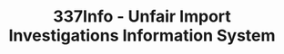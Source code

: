 ---
layout: default
bigquery: https://console.cloud.google.com/bigquery?p=patents-public-data&d=usitc_investigations&page=dataset&project=sheets-management-319211
citation: US International Trade Commission 337Info Unfair Import Investigations Information
  System
contributors: US International Trade Comission
cost: None
description: US International Trade Commission 337Info Unfair Import Investigations
  Information System contains data on investigations done under Section 337. Section
  337 declares the infringement of certain statutory intellectual property rights
  and other forms of unfair competition in import trade to be unlawful practices.
  Most Section 337 investigations involve allegations of patent or registered trademark
  infringement.
documentation: FAQ and tutorial available on the site
last_edit: Mon, 04 Apr 2022 19:10:40 GMT
location: https://pubapps2.usitc.gov/337external/
maintained_by: US International Trade Comission
schema_fields: '[''respondent'', ''reportingRequirements'', ''dateCreated'', ''teoProceedingInvolved'',
  ''investigationNo'', ''patentNumbers'', ''scheduledEndDateEvidHear'', ''dateOfPublicationFrNotice'',
  ''endDateMarkmanHearing'', ''investigationTermDate'', ''complainant'', ''currentStatus'',
  ''issueDateOtherNonFinal'', ''title'', ''finalIdOnViolationDue'', ''id'', ''dateComplaintFiled'',
  ''finalDetNoViolation'', ''teoReliefGranted'', ''actualStartDateEvidHear'', ''scheduledStartDateEvidHear'',
  ''cafcAppeals'', ''copyrightNumbers'', ''invUnfairAct'', ''ouiiParticipation'',
  ''htsNumbers'', ''trademarkNumbers'', ''teoIdDueDate'', ''publication_number'',
  ''aljAssigned'', ''gcAttorney'', ''patentNumber'', ''internalRemand'', ''startDateMarkmanHearing'',
  ''currentActiveALJ'', ''investigationType'', ''finalDetViolation'', ''docketNo'',
  ''targetDate'', ''actualEndDateEvidHear'', ''finalIdOnViolationIssue'', ''teoIdIssueDate'',
  ''lastUpdated'', ''ouiiAttorney'', ''markmanHearing'']'
shortname: unfair_import_investigations
tags:
- import
- legal
- trade
timeframe: 2008-2021 (prior to 2008 downloadable as a JSON file)
title: 337Info - Unfair Import Investigations Information System
uuid: 2721f5ec-e599-4890-9265-9706719fc71e
---
